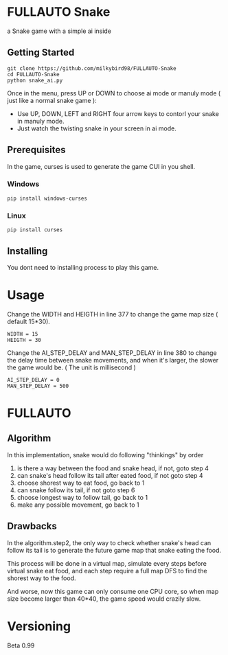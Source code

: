 # FULLAUTO Snake
 a Snake game with a simple ai inside

## Getting Started

```
git clone https://github.com/milkybird98/FULLAUTO-Snake
cd FULLAUTO-Snake
python snake_ai.py
```
Once in the menu, press UP or DOWN to choose ai mode or manuly mode ( just like a normal snake game ):
+ Use UP, DOWN, LEFT and RIGHT four arrow keys to contorl your snake in manuly mode.
+ Just watch the twisting snake in your screen in ai mode.

## Prerequisites
In the game, curses is used to generate the game CUI in you shell.
### Windows
```
pip install windows-curses
```
### Linux
```
pip install curses
```

## Installing
You dont need to installing process to play this game.

# Usage
Change the WIDTH and HEIGTH in line 377 to change the game map size ( default 15*30).
```
WIDTH = 15
HEIGTH = 30
```
Change the AI_STEP_DELAY and MAN_STEP_DELAY in line 380 to change the delay time between snake movements, and when it's larger, the slower the game would be. ( The unit is millisecond )
```
AI_STEP_DELAY = 0
MAN_STEP_DELAY = 500
```

# FULLAUTO
## Algorithm
In this implementation, snake would do following "thinkings" by order
1. is there a way between the food and snake head, if not, goto step 4
2. can snake's head follow its tail after eated food, if not goto step 4
3. choose shorest way to eat food, go back to 1
4. can snake follow its tail, if not goto step 6
5. choose longest way to follow tail, go back to 1
6. make any possible movement, go back to 1

## Drawbacks
In the algorithm.step2, the only way to check whether snake's head can follow its tail is to generate the future game map that snake eating the food. 

This process will be done in a virtual map, simulate every steps before virtual snake eat food, and each step require a full map DFS to find the shorest way to the food.

And worse, now this game can only consume one CPU core, so when map size become larger than 40*40, the game speed would crazily slow.

# Versioning
Beta 0.99